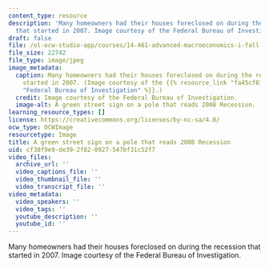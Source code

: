 ```yaml
---
content_type: resource
description: 'Many homeowners had their houses foreclosed on during the recession
  that started in 2007. Image courtesy of the Federal Bureau of Investigation. '
draft: false
file: /ol-ocw-studio-app/courses/14-461-advanced-macroeconomics-i-fall-2012/cf38f9e9de392f820927547bf31c52f7_14-461f12-th.jpg
file_size: 22742
file_type: image/jpeg
image_metadata:
  caption: Many homeowners had their houses foreclosed on during the recession that
    started in 2007. (Image courtesy of the {{% resource_link "fa45cf61-958a-4969-a0bd-2211ece87668"
    "Federal Bureau of Investigation" %}}.)
  credit: Image courtesy of the Federal Bureau of Investigation.
  image-alt: A green street sign on a pole that reads 2008 Recession.
learning_resource_types: []
license: https://creativecommons.org/licenses/by-nc-sa/4.0/
ocw_type: OCWImage
resourcetype: Image
title: A green street sign on a pole that reads 2008 Recession
uid: cf38f9e9-de39-2f82-0927-547bf31c52f7
video_files:
  archive_url: ''
  video_captions_file: ''
  video_thumbnail_file: ''
  video_transcript_file: ''
video_metadata:
  video_speakers: ''
  video_tags: ''
  youtube_description: ''
  youtube_id: ''
---
```

Many homeowners had their houses foreclosed on during the recession that started in 2007. Image courtesy of the Federal Bureau of Investigation.
